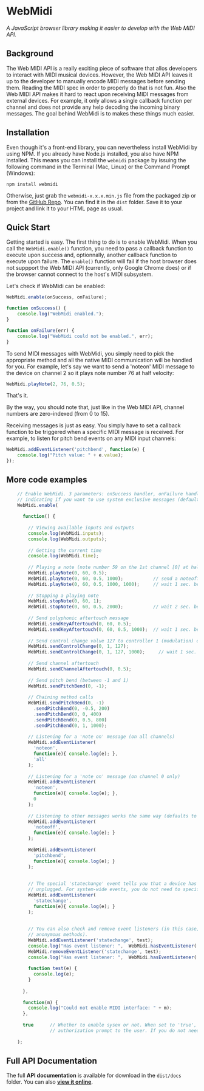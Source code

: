 # WebMidi
_A JavaScript browser library making it easier to develop with the Web MIDI API._

## Background

The Web MIDI API is a really exciting piece of software that allos developers to interact
with MIDI musical devices. However, the Web MIDI API leaves it up to the developer to
manually encode MIDI messages before sending them. Reading the MIDI spec in order to
properly do that is not fun. Also the Web MIDI API makes it hard to react upon receiving 
MIDI messages from external devices. For example, it only allows a single callback 
function per channel and does not provide any help decoding the incoming binary messages. 
The goal behind WebMidi is to makes these things much easier.

## Installation

Even though it's a front-end library, you can nevertheless install WebMidi by using NPM.
If you already have Node.js installed, you also have NPM installed. This means you can
install the `webmidi` package by issuing the following command in the Terminal (Mac, 
Linux) or the Command Prompt (Windows):

    npm install webmidi

Otherwise, just grab the `webmidi-x.x.x.min.js` file from the packaged zip or from the
[GitHub Repo](https://github.com/cotejp/webmidi). You can find it in the `dist` folder. 
Save it to your project and link it to your HTML page as usual.

## Quick Start

Getting started is easy. The first thing to do is to enable WebMidi. When you call the
`WebMidi.enable()` function, you need to pass a callback function to execute upon success
and, optionnally, another callback function to execute upon failure. The `enable()` 
function will fail if the host browser does not suppport the Web MIDI API (currently, only 
Google Chrome does) or if the browser cannot connect to the host's MIDI subsystem.

Let's check if WebMidi can be enabled: 

```javascript
WebMidi.enable(onSuccess, onFailure);

function onSuccess() {
    console.log("WebMidi enabled.");
}

function onFailure(err) {
    console.log("WebMidi could not be enabled.", err);
}
```

To send MIDI messages with WebMidi, you simply need to pick the appropriate method and all
the native MIDI communication will be handled for you. For example, let's say we want to
send a 'noteon' MIDI message to the device on channel 2 so it plays note number 76 at half
velocity:

```javascript
WebMidi.playNote(2, 76, 0.5);
```

That's it.

By the way, you should note that, just like in the Web MIDI API, channel numbers are
zero-indexed (from 0 to 15).

Receiving messages is just as easy. You simply have to set a callback function to be
triggered when a specific MIDI message is received. For example, to listen for pitch bend
events on any MIDI input channels:

```javascript
WebMidi.addEventListener('pitchbend', function(e) {
    console.log("Pitch value: " + e.value);
});
```

## More code examples

```javascript
    // Enable WebMidi. 3 parameters: onSuccess handler, onFailure handler and boolean
    // indicating if you want to use system exclusive messages (defaults to false).
    WebMidi.enable(
    
      function() {
    
        // Viewing available inputs and outputs
        console.log(WebMidi.inputs);
        console.log(WebMidi.outputs);
    
        // Getting the current time
        console.log(WebMidi.time);
    
        // Playing a note (note number 59 on the 1st channel [0] at half velocity)
        WebMidi.playNote(0, 60, 0.5);
        WebMidi.playNote(0, 60, 0.5, 1000);           // send a noteoff after 1 sec.
        WebMidi.playNote(0, 60, 0.5, 1000, 1000);     // wait 1 sec. before playing
    
        // Stopping a playing note
        WebMidi.stopNote(0, 60, 1);
        WebMidi.stopNote(0, 60, 0.5, 2000);           // wait 2 sec. before stopping
    
        // Send polyphonic aftertouch message
        WebMidi.sendKeyAftertouch(0, 60, 0.5);
        WebMidi.sendKeyAftertouch(0, 60, 0.5, 1000);  // wait 1 sec. before sending
    
        // Send control change value 127 to controller 1 (modulation) on channel 0
        WebMidi.sendControlChange(0, 1, 127);
        WebMidi.sendControlChange(0, 1, 127, 1000);     // wait 1 sec. before sending
    
        // Send channel aftertouch
        WebMidi.sendChannelAftertouch(0, 0.5);
    
        // Send pitch bend (between -1 and 1)
        WebMidi.sendPitchBend(0, -1);
    
        // Chaining method calls
        WebMidi.sendPitchBend(0, -1)
          .sendPitchBend(0, -0.5, 200)
          .sendPitchBend(0, 0, 400)
          .sendPitchBend(0, 0.5, 800)
          .sendPitchBend(0, 1, 1000);
    
        // Listening for a 'note on' message (on all channels)
        WebMidi.addEventListener(
          'noteon',
          function(e){ console.log(e); },
          'all'
        );
    
        // Listening for a 'note on' message (on channel 0 only)
        WebMidi.addEventListener(
          'noteon',
          function(e){ console.log(e); },
          0
        );
    
        // Listening to other messages works the same way (defaults to 'all' channels)
        WebMidi.addEventListener(
          'noteoff',
          function(e){ console.log(e); }
        );
    
        WebMidi.addEventListener(
          'pitchbend',
          function(e){ console.log(e); }
        );
    
    
        // The special 'statechange' event tells you that a device has been plugged or
        // unplugged. For system-wide events, you do not need to specify a channel.
        WebMidi.addEventListener(
          'statechange',
          function(e){ console.log(e); }
        );
    
    
        // You can also check and remove event listeners (in this case, you shouldn't use
        // anonymous methods).
        WebMidi.addEventListener('statechange', test);
        console.log("Has event listener: ",  WebMidi.hasEventListener('statechange', test) );
        WebMidi.removeEventListener('statechange', test);
        console.log("Has event listener: ",  WebMidi.hasEventListener('statechange', test) );
    
        function test(e) {
          console.log(e);
        }
    
      },
    
      function(m) {
        console.log("Could not enable MIDI interface: " + m);
      },
    
      true      // Whether to enable sysex or not. When set to 'true', it might trigger an
                // authorization prompt to the user. If you do not need it, leave it to false.
    
    );
```

## Full API Documentation

The full **API documentation** is available for download in the `dist/docs` folder. You
can also **[view it online](http://cote.cc/w/wp-content/uploads/projects/webmidi/docs/classes/WebMidi.html)**.
